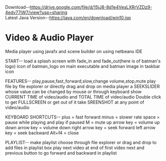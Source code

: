 Download--https://drive.google.com/file/d/15jJ8-8d1e4VesLXRrVZDz9-4edv77jW7/view?usp=sharing<br>
Latest Java Version--https://java.com/en/download/win10.jsp

# Video & Audio Player
Media player using javafx and scene builder on using netbeans IDE  
  
START--
load a splash screen with fade_in and fade_out(here is of batman's logo)
icon of batman_logo on main executable and batman image in taskbar icon

FEATURES--
play,pause,fast_forward,slow,change volume,stop,mute
play file by file explorer or directly drag and drop on media player
a SEEKSLIDER whose value can be changed by mouse or through keyboard
show CURRENT TIME of video/audio and TOTAL TIME of video/audio
Double click to get FULLSCREEN or get out of it
take SREENSHOT at any point of video/audio

KEYBOARD SHORTCUTS--
plus = fast forward
minus = slower rate
space = pause while playing and play if paused
M = mute
up arrow key = volume up
down arrow key = volume down
right arrow key = seek forward
left arrow key = seek backward
Alt+f4 = close

PLAYLIST--
make playlist
choose through file explorer or drag and drop to add files in playlist box
play next video at end of first video 
next and previous button to go forward and backward in playlist
